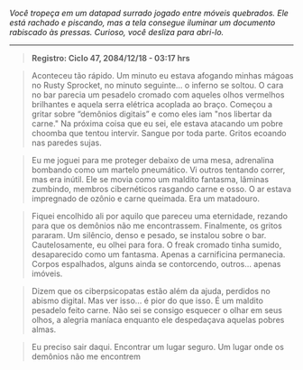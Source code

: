_Você tropeça em um datapad surrado jogado entre móveis quebrados. Ele está rachado e piscando, mas a tela consegue iluminar um documento rabiscado às pressas. Curioso, você desliza para abri-lo._

---

> **Registro: Ciclo 47, 2084/12/18 - 03:17 hrs**

> Aconteceu tão rápido. Um minuto eu estava afogando minhas mágoas no Rusty Sprocket, no minuto seguinte… o inferno se soltou. O cara no bar parecia um pesadelo cromado com aqueles olhos vermelhos brilhantes e aquela serra elétrica acoplada ao braço. Começou a gritar sobre “demônios digitais” e como eles iam "nos libertar da carne." Na próxima coisa que eu sei, ele estava atacando um pobre choomba que tentou intervir. Sangue por toda parte. Gritos ecoando nas paredes sujas.

> Eu me joguei para me proteger debaixo de uma mesa, adrenalina bombando como um martelo pneumático. Vi outros tentando correr, mas era inútil. Ele se movia como um maldito fantasma, lâminas zumbindo, membros cibernéticos rasgando carne e osso. O ar estava impregnado de ozônio e carne queimada. Era um matadouro.

> Fiquei encolhido ali por aquilo que pareceu uma eternidade, rezando para que os demônios não me encontrassem. Finalmente, os gritos pararam. Um silêncio, denso e pesado, se instalou sobre o bar. Cautelosamente, eu olhei para fora. O freak cromado tinha sumido, desaparecido como um fantasma. Apenas a carnificina permanecia. Corpos espalhados, alguns ainda se contorcendo, outros… apenas imóveis.

> Dizem que os ciberpsicopatas estão além da ajuda, perdidos no abismo digital. Mas ver isso… é pior do que isso. É um maldito pesadelo feito carne. Não sei se consigo esquecer o olhar em seus olhos, a alegria maníaca enquanto ele despedaçava aquelas pobres almas.

> Eu preciso sair daqui. Encontrar um lugar seguro. Um lugar onde os demônios não me encontrem

